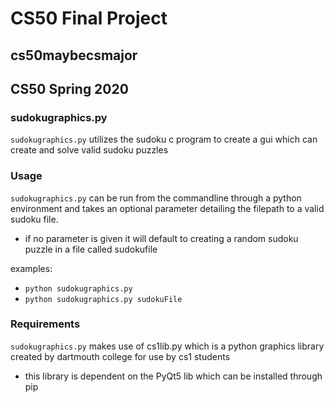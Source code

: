 # CS50 Final Project
## cs50maybecsmajor
## CS50 Spring 2020

### sudokugraphics.py

`sudokugraphics.py` utilizes the sudoku c program to create a gui which can create and solve valid sudoku puzzles

### Usage

`sudokugraphics.py` can be run from the commandline through a python environment and takes an optional parameter detailing the filepath to a valid sudoku file.
- if no parameter is given it will default to creating a random sudoku puzzle in a file called sudokufile

examples:
- ```python sudokugraphics.py```
- ```python sudokugraphics.py sudokuFile```

### Requirements
`sudokugraphics.py` makes use of cs1lib.py which is a python graphics library created by dartmouth college for use by cs1 students
- this library is dependent on the PyQt5 lib which can be installed through pip
